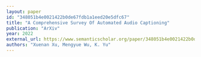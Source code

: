 ```yaml
---
layout: paper
id: "348051b4e0021422b0de67fdb1a1eed20e5dfc67"
title: "A Comprehensive Survey Of Automated Audio Captioning"
publication: "ArXiv"
year: 2022
external_url: https://www.semanticscholar.org/paper/348051b4e0021422b0de67fdb1a1eed20e5dfc67
authors: "Xuenan Xu, Mengyue Wu, K. Yu"
---
```

